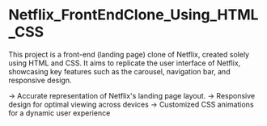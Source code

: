 # Netflix_FrontEndClone_Using_HTML_CSS

This project is a front-end (landing page) clone of Netflix, created solely using HTML and CSS. 
It aims to replicate the user interface of Netflix, showcasing key features such as the carousel, navigation bar, and responsive design.

-> Accurate representation of Netflix's landing page layout.
-> Responsive design for optimal viewing across devices
-> Customized CSS animations for a dynamic user experience
